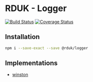 # RDUK - Logger

[![Build Status](https://travis-ci.org/rd-uk/rduk-logger.svg?branch=master)](https://travis-ci.org/rd-uk/rduk-logger)
[![Coverage Status](https://coveralls.io/repos/github/rd-uk/rduk-logger/badge.svg?branch=master)](https://coveralls.io/github/rd-uk/rduk-logger?branch=master)

## Installation

```sh
npm i --save-exact --save @rduk/logger
```

## Implementations

- [winston](https://www.npmjs.com/package/@rduk/logger-winston-provider)